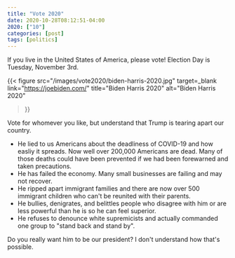 ```yaml
---
title: "Vote 2020"
date: 2020-10-28T08:12:51-04:00
2020: ["10"]
categories: [post]
tags: [politics]
---
```

If you live in the United States of America, please vote! Election Day is Tuesday, November 3rd.
<!--more-->

{{< figure
  src="/images/vote2020/biden-harris-2020.jpg"
  target=_blank
  link="https://joebiden.com/"
  title="Biden Harris 2020"
  alt="Biden Harris 2020"
>}}

Vote for whomever you like, but understand that Trump is tearing apart our country.

- He lied to us Americans about the deadliness of COVID-19 and how easliy it spreads. Now well over 200,000 Americans are dead. Many of those deaths could have been prevented if we had been forewarned and taken precautions.
- He has failed the economy. Many small businesses are failing and may not recover.
- He ripped apart immigrant families and there are now over 500 immigrant children who can't be reunited with their parents.
- He bullies, denigrates, and belittles people who disagree with him or are less powerful than he is so he can feel superior.
- He refuses to denounce white supremicists and actually commanded one group to "stand back and stand by".

Do you really want him to be our president? I don't understand how that's possible.
